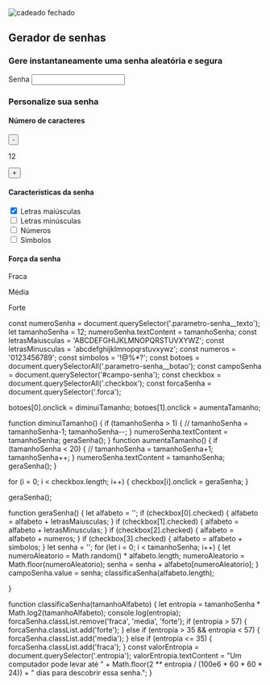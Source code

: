 <!DOCTYPE html>
<html lang="pt-br">

<head>
    <meta charset="UTF-8">
    <meta name="viewport" content="width=device-width, initial-scale=1.0">
    <title>Gerador de senha</title>
    <link rel="stylesheet" href="style.css">
</head>

<body>
    <section class="conteudo">
        <div class="conteudo-titulo">
            <img src="unlock.svg" alt="cadeado fechado">
            <h2 class="titulo-principal">Gerador de senhas</h2>
            <h3 class="titulo-secundario">Gere instantaneamente uma senha aleatória e segura</h3>
        </div>
        <div class="conteudo-senha">
            <label for="senha">Senha</label>
            <input name="senha" type="text" id="campo-senha" readonly>
        </div>
        <div class="parametro">
            <h3 class="parametro-titulo">Personalize sua senha</h3>
            <div class="parametro-coluna__senha">
                <div class="parametro-senha">
                    <h4 class="parametro-senha__titulo">Número de caracteres</h4>
                    <div class="parametro-senha-botoes">
                        <button class="parametro-senha__botao">-</button>
                        <p class="parametro-senha__texto">12</p>
                        <button class="parametro-senha__botao">+</button>
                    </div>
                </div>
                <div class="parametro-senha">
                    <h4 class="parametro-senha__titulo">Características da senha</h4>
                    <div class="parametro-senha-checkbox">
                        <input name="maiusculo" type="checkbox" class="checkbox" checked>
                        <label for="maiusculo">Letras maiúsculas</label>
                    </div>
                    <div class="parametro-senha-checkbox">
                        <input name="minusculo" type="checkbox" class="checkbox">
                        <label for="minusculo">Letras minúsculas</label>
                    </div>
                    <div class="parametro-senha-checkbox">
                        <input name="numero" type="checkbox" class="checkbox">
                        <label for="numero">Números</label>
                    </div>
                    <div class="parametro-senha-checkbox">
                        <input name="simbolo" type="checkbox" class="checkbox">
                        <label for="simbolo">Símbolos</label>
                    </div>
                </div>
                <div class="parametro-senha">
                    <h4 class="parametro-senha__titulo">Força da senha</h4>
                    <div class="barra"></div>
                    <div class="forca fraca"></div>
                    <div class="parametro-senha-textos">
                        <p>Fraca</p>
                        <p>Média</p>
                        <p>Forte</p>
                    </div>
                    <p class="entropia"></p>
                </div>
            </div>
        </div>
    </section>
    <script src="main.js"></script>
</body>

</html>

const numeroSenha = document.querySelector('.parametro-senha__texto');
let tamanhoSenha = 12;
numeroSenha.textContent = tamanhoSenha;
const letrasMaiusculas = 'ABCDEFGHIJKLMNOPQRSTUVXYWZ';
const letrasMinusculas = 'abcdefghijklmnopqrstuvxywz';
const numeros = '0123456789';
const simbolos = '!@%*?';
const botoes = document.querySelectorAll('.parametro-senha__botao');
const campoSenha = document.querySelector('#campo-senha');
const checkbox = document.querySelectorAll('.checkbox');
const forcaSenha = document.querySelector('.forca');

botoes[0].onclick = diminuiTamanho;
botoes[1].onclick = aumentaTamanho;

function diminuiTamanho() {
    if (tamanhoSenha > 1) {
        // tamanhoSenha = tamanhoSenha-1;
        tamanhoSenha--;
    }
    numeroSenha.textContent = tamanhoSenha;
    geraSenha();
}
function aumentaTamanho() {
    if (tamanhoSenha < 20) {
        // tamanhoSenha = tamanhoSenha+1;
        tamanhoSenha++;
    }
    numeroSenha.textContent = tamanhoSenha;
    geraSenha();
}

for (i = 0; i < checkbox.length; i++) {
    checkbox[i].onclick = geraSenha;
}

geraSenha();

function geraSenha() {
    let alfabeto = '';
    if (checkbox[0].checked) {
        alfabeto = alfabeto + letrasMaiusculas;
    }
    if (checkbox[1].checked) {
        alfabeto = alfabeto + letrasMinusculas;
    }
    if (checkbox[2].checked) {
        alfabeto = alfabeto + numeros;
    }
    if (checkbox[3].checked) {
        alfabeto = alfabeto + simbolos;
    }
    let senha = '';
    for (let i = 0; i < tamanhoSenha; i++) {
        let numeroAleatorio = Math.random() * alfabeto.length;
        numeroAleatorio = Math.floor(numeroAleatorio);
        senha = senha + alfabeto[numeroAleatorio];
    }
    campoSenha.value = senha;
    classificaSenha(alfabeto.length);

}

function classificaSenha(tamanhoAlfabeto) {
    let entropia = tamanhoSenha * Math.log2(tamanhoAlfabeto);
    console.log(entropia);
    forcaSenha.classList.remove('fraca', 'media', 'forte');
    if (entropia > 57) {
        forcaSenha.classList.add('forte');
    } else if (entropia > 35 && entropia < 57) {
        forcaSenha.classList.add('media');
    } else if (entropia <= 35) {
        forcaSenha.classList.add('fraca');
    }
    const valorEntropia = document.querySelector('.entropia');
    valorEntropia.textContent = "Um computador pode levar até " + Math.floor(2 ** entropia / (100e6 * 60 * 60 * 24)) + " dias para descobrir essa senha.";
}





